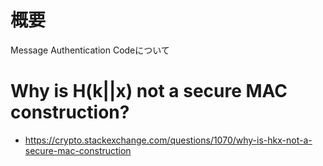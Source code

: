 # 概要
Message Authentication Codeについて

# Why is H(k||x) not a secure MAC construction?
- https://crypto.stackexchange.com/questions/1070/why-is-hkx-not-a-secure-mac-construction
